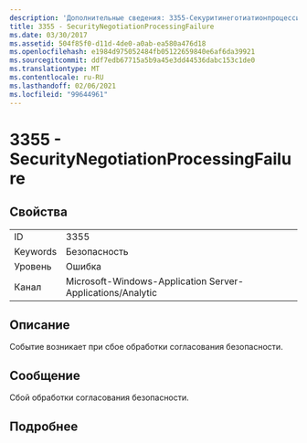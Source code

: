 ```yaml
---
description: 'Дополнительные сведения: 3355-Секуритинеготиатионпроцессингфаилуре'
title: 3355 - SecurityNegotiationProcessingFailure
ms.date: 03/30/2017
ms.assetid: 504f85f0-d11d-4de0-a0ab-ea580a476d18
ms.openlocfilehash: e1984d975052484fb05122659840e6af6da39921
ms.sourcegitcommit: ddf7edb67715a5b9a45e3dd44536dabc153c1de0
ms.translationtype: MT
ms.contentlocale: ru-RU
ms.lasthandoff: 02/06/2021
ms.locfileid: "99644961"
---
```

# <a name="3355---securitynegotiationprocessingfailure"></a>3355 - SecurityNegotiationProcessingFailure

## <a name="properties"></a>Свойства  
  
|||  
|-|-|  
|ID|3355|  
|Keywords|Безопасность|  
|Уровень|Ошибка|  
|Канал|Microsoft-Windows-Application Server-Applications/Analytic|  
  
## <a name="description"></a>Описание  

 Событие возникает при сбое обработки согласования безопасности.  
  
## <a name="message"></a>Сообщение  

 Сбой обработки согласования безопасности.  
  
## <a name="details"></a>Подробнее
